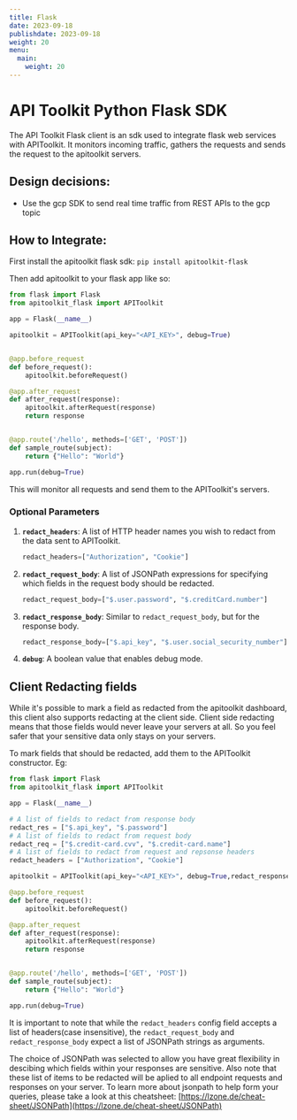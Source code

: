 ```yaml
---
title: Flask
date: 2023-09-18
publishdate: 2023-09-18
weight: 20
menu:
  main:
    weight: 20
---
```


# API Toolkit Python Flask SDK

The API Toolkit Flask client is an sdk used to integrate flask web services with APIToolkit.
It monitors incoming traffic, gathers the requests and sends the request to the apitoolkit servers.

## Design decisions:

- Use the gcp SDK to send real time traffic from REST APIs to the gcp topic

## How to Integrate:

First install the apitoolkit flask sdk:
`pip install apitoolkit-flask`

Then add apitoolkit to your flask app like so:

```python
from flask import Flask
from apitoolkit_flask import APIToolkit

app = Flask(__name__)

apitoolkit = APIToolkit(api_key="<API_KEY>", debug=True)


@app.before_request
def before_request():
    apitoolkit.beforeRequest()

@app.after_request
def after_request(response):
    apitoolkit.afterRequest(response)
    return response


@app.route('/hello', methods=['GET', 'POST'])
def sample_route(subject):
    return {"Hello": "World"}

app.run(debug=True)

```

This will monitor all requests and send them to the APIToolkit's servers.

### Optional Parameters

1. **`redact_headers`**: A list of HTTP header names you wish to redact from the data sent to APIToolkit.

   ```python
   redact_headers=["Authorization", "Cookie"]
   ```

2. **`redact_request_body`**: A list of JSONPath expressions for specifying which fields in the request body should be redacted.

   ```python
   redact_request_body=["$.user.password", "$.creditCard.number"]
   ```

3. **`redact_response_body`**: Similar to `redact_request_body`, but for the response body.

   ```python
   redact_response_body=["$.api_key", "$.user.social_security_number"]
   ```

4. **`debug`**: A boolean value that enables debug mode.

## Client Redacting fields

While it's possible to mark a field as redacted from the apitoolkit dashboard, this client also supports redacting at the client side.
Client side redacting means that those fields would never leave your servers at all. So you feel safer that your sensitive data only stays on your servers.

To mark fields that should be redacted, add them to the APIToolkit constructor.
Eg:

```python
from flask import Flask
from apitoolkit_flask import APIToolkit

app = Flask(__name__)

# A list of fields to redact from response body
redact_res = ["$.api_key", "$.password"]
# A list of fields to redact from request body
redact_req = ["$.credit-card.cvv", "$.credit-card.name"]
# A list of fields to redact from request and repsonse headers
redact_headers = ["Authorization", "Cookie"]

apitoolkit = APIToolkit(api_key="<API_KEY>", debug=True,redact_response_body=redact_res, redact_request_body=redact_req,redact_headers=redact_headers)

@app.before_request
def before_request():
    apitoolkit.beforeRequest()

@app.after_request
def after_request(response):
    apitoolkit.afterRequest(response)
    return response


@app.route('/hello', methods=['GET', 'POST'])
def sample_route(subject):
    return {"Hello": "World"}

app.run(debug=True)
```

It is important to note that while the `redact_headers` config field accepts a list of headers(case insensitive),
the `redact_request_body` and `redact_response_body` expect a list of JSONPath strings as arguments.

The choice of JSONPath was selected to allow you have great flexibility in descibing which fields within your responses are sensitive.
Also note that these list of items to be redacted will be aplied to all endpoint requests and responses on your server.
To learn more about jsonpath to help form your queries, please take a look at this cheatsheet:
[https://lzone.de/cheat-sheet/JSONPath](https://lzone.de/cheat-sheet/JSONPath)
